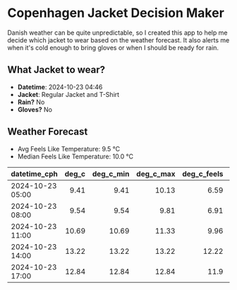 
# Copenhagen Jacket Decision Maker

Danish weather can be quite unpredictable, so I created this app to help me decide which jacket to wear based on the weather forecast. 
It also alerts me when it's cold enough to bring gloves or when I should be ready for rain.

## What Jacket to wear?

- **Datetime**: 2024-10-23 04:46
- **Jacket**: Regular Jacket and T-Shirt
- **Rain?** No
- **Gloves?** No

## Weather Forecast
- Avg Feels Like Temperature: 9.5 °C
- Median Feels Like Temperature: 10.0 °C

| datetime_cph     |   deg_c |   deg_c_min |   deg_c_max |   deg_c_feels | weather   | wind   | rain   |
|:-----------------|--------:|------------:|------------:|--------------:|:----------|:-------|:-------|
| 2024-10-23 05:00 |    9.41 |        9.41 |       10.13 |          6.59 | Clear     | High   | None   |
| 2024-10-23 08:00 |    9.54 |        9.54 |        9.81 |          6.91 | Clouds    | High   | None   |
| 2024-10-23 11:00 |   10.69 |       10.69 |       11.33 |          9.96 | Clouds    | Low    | None   |
| 2024-10-23 14:00 |   13.22 |       13.22 |       13.22 |         12.22 | Clouds    | Low    | None   |
| 2024-10-23 17:00 |   12.84 |       12.84 |       12.84 |         11.9  | Clear     | Low    | None   |
        